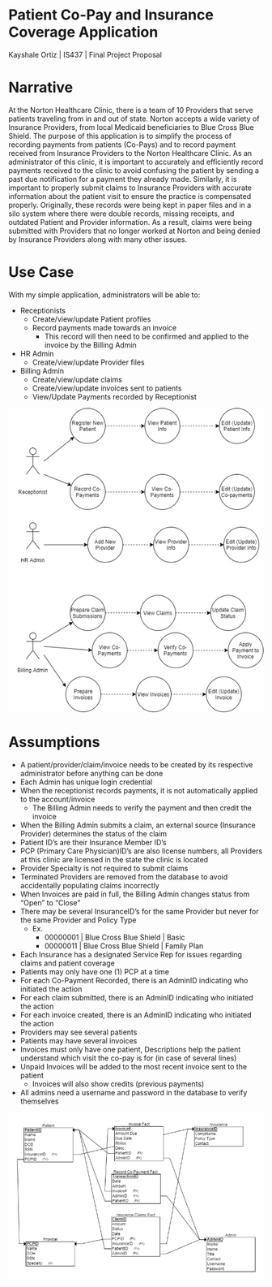 # Patient Co-Pay and Insurance Coverage Application
Kayshale Ortiz | 
IS437 | 
Final Project Proposal
# Narrative
At the Norton Healthcare Clinic, there is a team of 10 Providers that serve patients traveling from in and out of state. Norton accepts a wide variety of Insurance Providers, from local Medicaid beneficiaries to Blue Cross Blue Shield. The purpose of this application is to simplify the process of recording payments from patients (Co-Pays) and to record payment received from Insurance Providers to the Norton Healthcare Clinic. As an administrator of this clinic, it is important to accurately and efficiently record payments received to the clinic to avoid confusing the patient by sending a past due notification for a payment they already made. Similarly, it is important to properly submit claims to Insurance Providers with accurate information about the patient visit to ensure the practice is compensated properly.
Originally, these records were being kept in paper files and in a silo system where there were double records, missing receipts, and outdated Patient and Provider information. As a result, claims were being submitted with Providers that no longer worked at Norton and being denied by Insurance Providers along with many other issues. 

# Use Case
With my simple application, administrators will be able to:
* Receptionists
	* Create/view/update Patient profiles
	* Record payments made towards an invoice
		* This record will then need to be confirmed and applied to the invoice by the Billing Admin
* HR Admin
	* Create/view/update Provider files
* Billing Admin
	* Create/view/update claims
	* Create/view/update invoices sent to patients
	* View/Update Payments recorded by Receptionist

![Use Case Diagram](https://github.com/kayshale/FinalProject/blob/master/FinalProject%20Use%20Cases.png)

# Assumptions
* A patient/provider/claim/invoice needs to be created by its respective administrator before anything can be done
* Each Admin has unique login credential
* When the receptionist records payments, it is not automatically applied to the account/invoice
 	* The Billing Admin needs to verify the payment and then credit the invoice
* When the Billing Admin submits a claim, an external source (Insurance Provider) determines the status of the claim 
* Patient ID’s are their Insurance Member ID’s 
* PCP (Primary Care Physician)ID’s are also license numbers, all Providers at this clinic are licensed in the state the clinic is located
* Provider Specialty is not required to submit claims
* Terminated Providers are removed from the database to avoid accidentally populating claims incorrectly
* When Invoices are paid in full, the Billing Admin changes status from “Open” to “Close”
* There may be several InsuranceID’s for the same Provider but never for the same Provider and Policy Type 
	* Ex. 
		* 00000001 | Blue Cross Blue Shield | Basic 
		* 00000011 | Blue Cross Blue Shield | Family Plan
* Each Insurance has a designated Service Rep for issues regarding claims and patient coverage
* Patients may only have one (1) PCP at a time 
* For each Co-Payment Recorded, there is an AdminID indicating who initiated the action
* For each claim submitted, there is an AdminID indicating who initiated the action
* For each invoice created, there is an AdminID indicating who initiated the action
* Providers may see several patients 
* Patients may have several invoices
* Invoices must only have one patient, Descriptions help the patient understand which visit the co-pay is for (in case of several lines)
* Unpaid Invoices will be added to the most recent invoice sent to the patient
	* Invoices will also show credits (previous payments)
* All admins need a username and password in the database to verify themselves

![Relational Schema](https://github.com/kayshale/FinalProject/blob/master/Schema.png)
